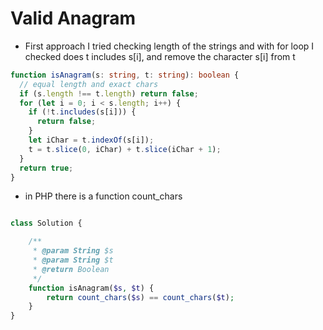 # Valid Anagram

- First approach I tried checking length of the strings and with for loop I checked does t includes s[i], and remove the character s[i] from t

```ts
function isAnagram(s: string, t: string): boolean {
  // equal length and exact chars
  if (s.length !== t.length) return false;
  for (let i = 0; i < s.length; i++) {
    if (!t.includes(s[i])) {
      return false;
    }
    let iChar = t.indexOf(s[i]);
    t = t.slice(0, iChar) + t.slice(iChar + 1);
  }
  return true;
}
```

- in PHP there is a function count_chars

```php

class Solution {

    /**
     * @param String $s
     * @param String $t
     * @return Boolean
     */
    function isAnagram($s, $t) {
        return count_chars($s) == count_chars($t);
    }
}

```
